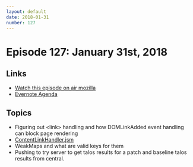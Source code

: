 ```yaml
---
layout: default
date: 2018-01-31
number: 127
---
```


# Episode 127: January 31st, 2018

## Links
* [Watch this episode on air mozilla](https://air.mozilla.org/the-joy-of-coding-episode-127/)
* [Evernote Agenda](https://www.evernote.com/l/AbKI-cgAZ-5GYY_OajovWsWvFcKbkjKCzMo)

## Topics

* Figuring out &lt;link&gt; handling and how DOMLinkAdded event handling can block page rendering
* [ContentLinkHandler.jsm](https://searchfox.org/mozilla-central/source/browser/modules/ContentLinkHandler.jsm)
* WeakMaps and what are valid keys for them
* Pushing to try server to get talos results for a patch and baseline talos results from central.
